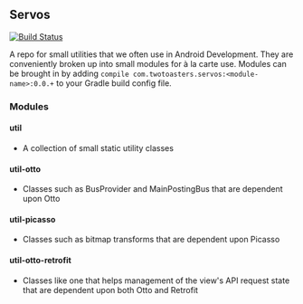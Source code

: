 ## Servos

[![Build Status](https://magnum.travis-ci.com/twotoasters/servos.svg?token=w2dnq6rpzQyKVx2ZAHkY&branch=master)](https://magnum.travis-ci.com/twotoasters/servos)

A repo for small utilities that we often use in Android Development. They are conveniently broken up into small modules for à la carte use. Modules can be brought in by adding `compile com.twotoasters.servos:<module-name>:0.0.+` to your Gradle build config file.

### Modules

#### util

- A collection of small static utility classes

#### util-otto

- Classes such as BusProvider and MainPostingBus that are dependent upon Otto

#### util-picasso

- Classes such as bitmap transforms that are dependent upon Picasso

#### util-otto-retrofit

- Classes like one that helps management of the view's API request state that are dependent upon both Otto and Retrofit